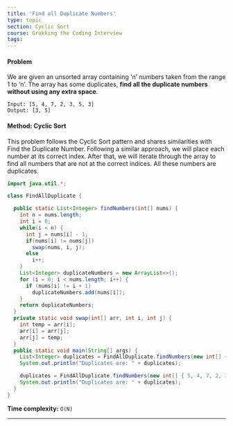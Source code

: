 ```yaml
---
title: 'Find all Duplicate Numbers'
type: topic
section: Cyclic Sort
course: Grokking the Coding Interview
tags:
---
```

#### Problem
We are given an unsorted array containing ‘n’ numbers taken from the range 1 to ‘n’. The array has some duplicates, **find all the duplicate numbers without using any extra space**.

```
Input: [5, 4, 7, 2, 3, 5, 3]
Output: [3, 5]
```

#### Method: Cyclic Sort
This problem follows the Cyclic Sort pattern and shares similarities with Find the Duplicate Number. Following a similar approach, we will place each number at its correct index. After that, we will iterate through the array to find all numbers that are not at the correct indices. All these numbers are duplicates.
```java
import java.util.*;

class FindAllDuplicate {

  public static List<Integer> findNumbers(int[] nums) {
    int n = nums.length;
    int i = 0;
    while(i < n) {
      int j = nums[i] - 1;
      if(nums[i] != nums[j])
        swap(nums, i, j);
      else
        i++;
    }
    List<Integer> duplicateNumbers = new ArrayList<>();
    for (i = 0; i < nums.length; i++) {
      if (nums[i] != i + 1)
        duplicateNumbers.add(nums[i]);
    }
    return duplicateNumbers;
  }
  private static void swap(int[] arr, int i, int j) {
    int temp = arr[i];
    arr[i] = arr[j];
    arr[j] = temp;
  }
  public static void main(String[] args) {
    List<Integer> duplicates = FindAllDuplicate.findNumbers(new int[] { 3, 4, 4, 5, 5 });
    System.out.println("Duplicates are: " + duplicates);

    duplicates = FindAllDuplicate.findNumbers(new int[] { 5, 4, 7, 2, 3, 5, 3 });
    System.out.println("Duplicates are: " + duplicates);
  }
}
```
**Time complexity:** `O(N)`


---